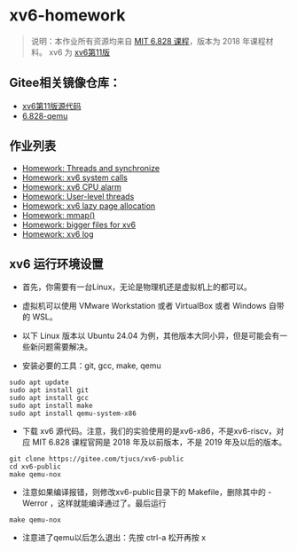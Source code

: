 # xv6-homework

> 说明：本作业所有资源均来自 [MIT 6.828 课程](https://pdos.csail.mit.edu/6.828/2018/)，版本为 2018 年课程材料。
> xv6 为 [xv6第11版](https://pdos.csail.mit.edu/6.828/2018/xv6.html)

## Gitee相关镜像仓库：
- [xv6第11版源代码](https://gitee.com/tjucs/xv6-public)
- [6.828-qemu](https://gitee.com/tjucs/6.828-qemu)

## 作业列表
- [Homework: Threads and synchronize](thread.md)
- [Homework: xv6 system calls](syscall.md)
- [Homework: xv6 CPU alarm](alarm.md)
- [Homework: User-level threads](uthread.md)
- [Homework: xv6 lazy page allocation](alloc.md)
- [Homework: mmap()](mmap.md)
- [Homework: bigger files for xv6](bigfile.c)
- [Homework: xv6 log](log.c)

## xv6 运行环境设置
- 首先，你需要有一台Linux，无论是物理机还是虚拟机上的都可以。
- 虚拟机可以使用 VMware Workstation 或者 VirtualBox 或者 Windows 自带的 WSL。
- 以下 Linux 版本以 Ubuntu 24.04 为例，其他版本大同小异，但是可能会有一些新问题需要解决。

- 安装必要的工具：git, gcc, make, qemu
```
sudo apt update
sudo apt install git
sudo apt install gcc
sudo apt install make
sudo apt install qemu-system-x86
```

- 下载 xv6 源代码。注意，我们的实验使用的是xv6-x86，不是xv6-riscv，对应 MIT 6.828 课程官网是 2018 年及以前版本，不是 2019 年及以后的版本。
```
git clone https://gitee.com/tjucs/xv6-public
cd xv6-public
make qemu-nox
```

- 注意如果编译报错，则修改xv6-public目录下的 Makefile，删除其中的 -Werror ，这样就能编译通过了。最后运行

```
make qemu-nox
```
- 注意进了qemu以后怎么退出：先按 ctrl-a 松开再按 x